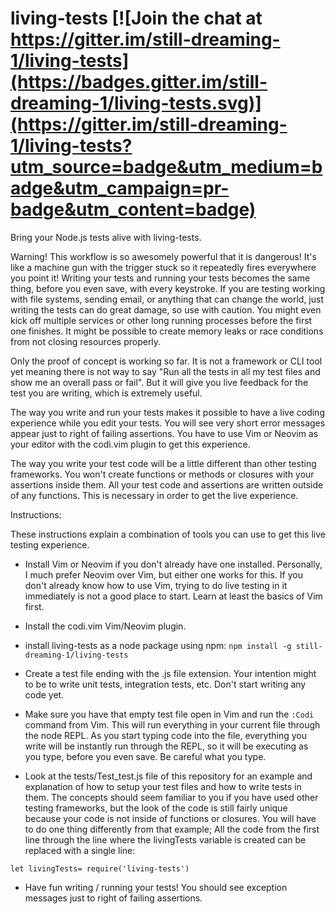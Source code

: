 # living-tests [![Join the chat at https://gitter.im/still-dreaming-1/living-tests](https://badges.gitter.im/still-dreaming-1/living-tests.svg)](https://gitter.im/still-dreaming-1/living-tests?utm_source=badge&utm_medium=badge&utm_campaign=pr-badge&utm_content=badge)
Bring your Node.js tests alive with living-tests.

Warning! This workflow is so awesomely powerful that it is dangerous! It's like a machine gun with the trigger stuck so it repeatedly fires everywhere you point it! Writing your tests and running your tests becomes the same thing, before you even save, with every keystroke. If you are testing working with file systems, sending email, or anything that can change the world, just writing the tests can do great damage, so use with caution. You might even kick off multiple services or other long running processes before the first one finishes. It might be possible to create memory leaks or race conditions from not closing resources properly.

Only the proof of concept is working so far. It is not a framework or CLI tool yet meaning there is not way to say "Run all the tests in all my test files and show me an overall pass or fail". But it will give you live feedback for the test you are writing, which is extremely useful.

The way you write and run your tests makes it possible to have a live coding experience while you edit your tests. You will see very short error messages appear just to right of failing assertions. You have to use Vim or Neovim as your editor with the codi.vim plugin to get this experience.

The way you write your test code will be a little different than other testing frameworks. You won't create functions or methods or closures with your assertions inside them. All your test code and assertions are written outside of any functions. This is necessary in order to get the live experience.

Instructions:

These instructions explain a combination of tools you can use to get this live testing experience.

* Install Vim or Neovim if you don't already have one installed. Personally, I much prefer Neovim over Vim, but either one works for this. If you don't already know how to use Vim, trying to do live testing in it immediately is not a good place to start. Learn at least the basics of Vim first.

* Install the codi.vim Vim/Neovim plugin.

* install living-tests as a node package using npm: `npm install -g still-dreaming-1/living-tests`

* Create a test file ending with the .js file extension. Your intention might to be to write unit tests, integration tests, etc. Don't start writing any code yet.

* Make sure you have that empty test file open in Vim and run the `:Codi` command from Vim. This will run everything in your current file through the node REPL. As you start typing code into the file, everything you write will be instantly run through the REPL, so it will be executing as you type, before you even save. Be careful what you type.

* Look at the tests/Test_test.js file of this repository for an example and explanation of how to setup your test files and how to write tests in them. The concepts should seem familiar to you if you have used other testing frameworks, but the look of the code is still fairly unique because your code is not inside of functions or closures. You will have to do one thing differently from that example; All the code from the first line through the line where the livingTests variable is created can be replaced with a single line:

`let livingTests= require('living-tests')`

* Have fun writing / running your tests! You should see exception messages just to right of failing assertions.
